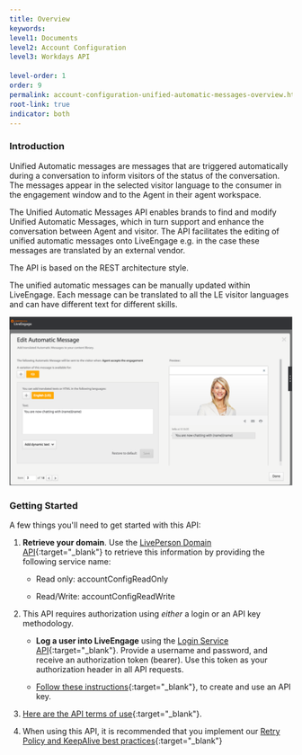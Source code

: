 ```yaml
---
title: Overview
keywords:
level1: Documents
level2: Account Configuration
level3: Workdays API

level-order: 1
order: 9
permalink: account-configuration-unified-automatic-messages-overview.html
root-link: true
indicator: both
---
```

### Introduction

Unified Automatic messages are messages that are triggered automatically during a conversation to inform visitors of the status of the conversation. The messages appear in the selected visitor language to the consumer in the engagement window and to the Agent in their agent workspace.

The Unified Automatic Messages API enables brands to find and modify Unified Automatic Messages, which in turn support and enhance the conversation between Agent and visitor. The API facilitates the  editing of unified automatic messages onto LiveEngage e.g. in the case these messages are translated by an external vendor.

The API is based on the REST architecture style.

The unified automatic messages can be manually updated within LiveEngage. Each message can be translated to all the LE visitor languages and can have different text for different skills.

![AutomaticMessages](img/automaticmessages.png)

### Getting Started

A few things you'll need to get started with this API:

1. **Retrieve your domain**. Use the [LivePerson Domain API](agent-domain-domain-api.html){:target="_blank"} to retrieve this information by providing the following service name:

	* Read only: accountConfigReadOnly

	* Read/Write: accountConfigReadWrite

2. This API requires authorization using _either_ a login or an API key methodology.

	* **Log a user into LiveEngage** using the [Login Service API](login-getting-started.html){:target="_blank"}. Provide a username and password, and receive an authorization token (bearer). Use this token as your authorization header in all API requests.

	* [Follow these instructions](guides-gettingstarted.html){:target="_blank"}, to create and use an API key.

3. [Here are the API terms of use](https://www.liveperson.com/policies/terms-of-use){:target="_blank"}.

4. When using this API, it is recommended that you implement our [Retry Policy and KeepAlive best practices](guides-retry-policy.html){:target="_blank"}

